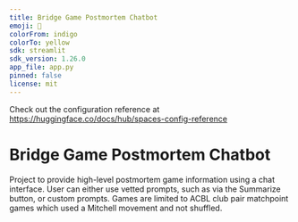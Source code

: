 ```yaml
---
title: Bridge Game Postmortem Chatbot
emoji: 🥸
colorFrom: indigo
colorTo: yellow
sdk: streamlit
sdk_version: 1.26.0
app_file: app.py
pinned: false
license: mit
---
```


Check out the configuration reference at https://huggingface.co/docs/hub/spaces-config-reference

# Bridge Game Postmortem Chatbot

Project to provide high-level postmortem game information using a chat interface. User can either use vetted prompts, such as via the Summarize button, or custom prompts. Games are limited to ACBL club pair matchpoint games which used a Mitchell movement and not shuffled.
